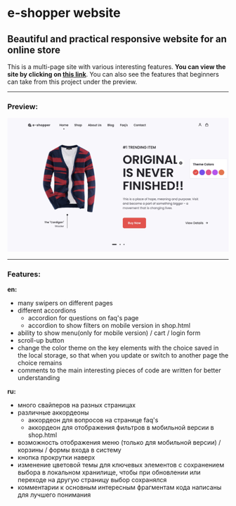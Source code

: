 # e-shopper website

## Beautiful and practical responsive website for an online store
This is a multi-page site with various interesting features. <strong>You can view the site by clicking on [this link](https://ikramarenko1.github.io/e-shopper/)</strong>. You can also see the features that beginners can take from this project under the preview.

<hr>

### Preview:
![preview img](/preview.jpeg)

<hr>

### Features:

<strong>en:</strong>

- many swipers on different pages
- different accordions
	- accordion for questions on faq's page
	- accordion to show filters on mobile version in shop.html
- ability to show menu(only for mobile version) / cart / login form
- scroll-up button
- change the color theme on the key elements with the choice saved in the local storage, so that when you update or switch to another page the choice remains
- comments to the main interesting pieces of code are written for better understanding

<strong>ru:</strong>

- много свайперов на разных страницах
- различные аккордеоны
	- аккордеон для вопросов на странице faq's
	- аккордеон для отображения фильтров в мобильной версии в shop.html
- возможность отображения меню (только для мобильной версии) / корзины / формы входа в систему
- кнопка прокрутки наверх
- изменение цветовой темы для ключевых элементов с сохранением выбора в локальном хранилище, чтобы при обновлении или переходе на другую страницу выбор сохранялся
- комментарии к основным интересным фрагментам кода написаны для лучшего понимания